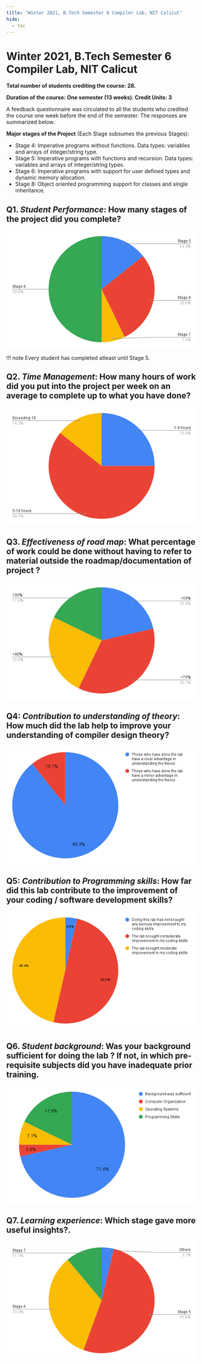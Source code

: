 ```yaml
---
title: "Winter 2021, B.Tech Semester 6 Compiler Lab, NIT Calicut"
hide:
  - toc
---
```


# Winter 2021, B.Tech Semester 6 Compiler Lab, NIT Calicut

**Total number of students crediting the course: 28.**

**Duration of the course: One semester (13 weeks). Credit Units: 3**

A feedback questionnaire was circulated to all the students who credited the course one week before the end of the semester. The responses are summarized below.

**Major stages of the Project** (Each Stage subsumes the previous Stages):

- Stage 4: Imperative programs without functions. Data types: variables and arrays of integer/string type.
- Stage 5: Imperative programs with functions and recursion. Data types: variables and arrays of integer/string types.
- Stage 6: Imperative programs with support for user defined types and dynamic memory allocation.
- Stage 8: Object oriented programming support for classes and single inheritance.

## Q1. _Student Performance_: How many stages of the project did you complete?

![charts](../img/2021_charts/1.png)

!!! note
Every student has completed atleast until Stage 5.

## Q2. _Time Management_: How many hours of work did you put into the project per week on an average to complete up to what you have done?

![charts](../img/2021_charts/2-1.png)

## Q3. _Effectiveness of road map_: What percentage of work could be done without having to refer to material outside the roadmap/documentation of project ?

![charts](../img/2021_charts/3-1.png)

## Q4: _Contribution to understanding of theory_: How much did the lab help to improve your understanding of compiler design theory?

![charts](../img/2021_charts/4-1.png)

## Q5: _Contribution to Programming skills_: How far did this lab contribute to the improvement of your coding / software development skills?

![charts](../img/2021_charts/5-1.png)

## Q6. _Student background_: Was your background sufficient for doing the lab ? If not, in which pre-requisite subjects did you have inadequate prior training.

![charts](../img/2021_charts/6-1.png)

## Q7. _Learning experience_: Which stage gave more useful insights?.

![charts](../img/2021_charts/7-1.png)
